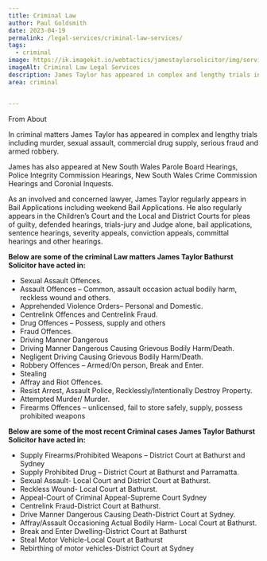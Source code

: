 ```yaml
---
title: Criminal Law
author: Paul Goldsmith
date: 2023-04-19
permalink: /legal-services/criminal-law-services/
tags:
  - criminal
image: https://ik.imagekit.io/webtactics/jamestaylorsolicitor/img/services/legal-600x400.jpg
imageAlt: Criminal Law Legal Services
description: James Taylor has appeared in complex and lengthy trials including murder, sexual assault, commercial drug supply, serious fraud and armed robbery.
area: criminal


---
```




From About

In criminal matters James Taylor has appeared in complex and lengthy trials including murder, sexual assault, commercial drug supply, serious fraud and armed robbery.


James has also appeared at New South Wales Parole Board Hearings, Police Integrity Commission Hearings, New South Wales Crime Commission Hearings and Coronial Inquests.

As an involved and concerned lawyer, James Taylor regularly appears in Bail Applications including weekend Bail Applications. He also regularly appears in the Children’s Court and the Local and District Courts for pleas of guilty, defended hearings, trials-jury and Judge alone, bail applications, sentence hearings, severity appeals, conviction appeals, committal hearings and other hearings.

**Below are some of the criminal Law matters James Taylor Bathurst Solicitor have acted in:**

- Sexual Assault Offences.
- Assault Offences – Common, assault occasion actual bodily harm, reckless wound and others.
- Apprehended Violence Orders– Personal and Domestic.
- Centrelink Offences and Centrelink Fraud.
- Drug Offences – Possess, supply and others
- Fraud Offences.
- Driving Manner Dangerous
- Driving Manner Dangerous Causing Grievous Bodily Harm/Death.
- Negligent Driving Causing Grievous Bodily Harm/Death.
- Robbery Offences – Armed/On person, Break and Enter.
- Stealing
- Affray and Riot Offences.
- Resist Arrest, Assault Police, Recklessly/Intentionally Destroy Property.
- Attempted Murder/ Murder.
- Firearms Offences – unlicensed, fail to store safely, supply, possess prohibited weapons



**Below are some of the most recent Criminal cases James Taylor Bathurst Solicitor have acted in:**

- Supply Firearms/Prohibited Weapons – District Court at Bathurst and Sydney
- Supply Prohibited Drug – District Court at Bathurst and Parramatta.
- Sexual Assault- Local Court and District Court at Bathurst.
- Reckless Wound- Local Court at Bathurst.
- Appeal-Court of Criminal Appeal-Supreme Court Sydney
- Centrelink Fraud-District Court at Bathurst.
- Drive Manner Dangerous Causing Death-District Court at Sydney.
- Affray/Assault Occasioning Actual Bodily Harm- Local Court at Bathurst.
- Break and Enter Dwelling-District Court at Bathurst
- Steal Motor Vehicle-Local Court at Bathurst
- Rebirthing of motor vehicles-District Court at Sydney